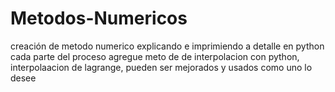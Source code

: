 # Metodos-Numericos
creación de metodo numerico explicando e imprimiendo a detalle en python cada parte del proceso
agregue meto de de interpolacion con python, interpolaacion de lagrange, pueden ser mejorados y usados como uno lo desee
